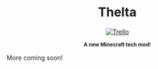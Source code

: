 <h1 align="center"> Thelta</h1>
<p align="center">
    <a href="https://trello.com/b/xBDS3LMo/thelta">
        <img src="https://img.shields.io/badge/trello-view-brightgreen.svg?style=social"
             alt="Trello">
    </a>
</p>
<p align="center"><sup><strong>A new Minecraft tech mod!</strong></sup></p>


More coming soon!

